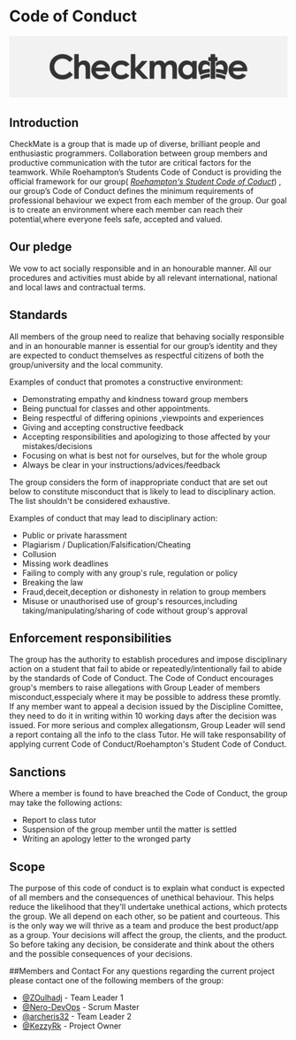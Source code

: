 # Code of Conduct
![](.git_assets/logo.png "Logo")
 
## Introduction
CheckMate is a group that is made up of diverse, brilliant people and enthusiastic 
programmers. Collaboration between group members and productive communication with the 
tutor are critical factors for the teamwork. While Roehampton’s Students Code of Conduct 
is providing the official framework for our group( *[Roehampton's Student Code of Coduct](https://www.roehampton.ac.uk/globalassets/documents/corporate-information/policies/student-code-of-conduct-july-2018.pdf)*) , 
our group’s Code of Conduct defines 
the minimum requirements of professional behaviour we expect from each member of the group.
Our goal is to create an environment where each member can reach their potential,where everyone feels safe,
accepted and valued.

## Our pledge
We vow to act socially responsible and in an honourable manner. 
All our procedures and activities must abide by all relevant international, national 
and local laws and contractual terms.

## Standards
All members of the group need to realize that behaving socially responsible and in
an honourable manner is essential for our group’s identity and they are expected to conduct 
themselves as respectful citizens of both the group/university and the local community.
	
	
Examples of conduct that promotes a constructive environment:

* Demonstrating empathy and kindness toward group members
* Being punctual for classes and other appointments.
* Being respectful of differing opinions ,viewpoints and experiences
* Giving and accepting constructive feedback 
* Accepting responsibilities and apologizing to those affected by your mistakes/decisions
* Focusing on what is best not for ourselves, but for the whole group
* Always be clear in your instructions/advices/feedback
	
The group considers the form of inappropriate conduct that are set out below to constitute 
misconduct that is likely to lead to disciplinary action. The list shouldn't be considered exhaustive.

Examples of conduct that may lead to disciplinary action:
	
* Public or private harassment
* Plagiarism / Duplication/Falsification/Cheating
* Collusion
* Missing work deadlines
* Failing to comply with any group's rule, regulation or policy
* Breaking the law
* Fraud,deceit,deception or dishonesty in relation to group members
* Misuse or unauthorised use of group's resources,including taking/manipulating/sharing of code without group's approval



## Enforcement responsibilities
	
The group has the authority to establish procedures and impose disciplinary action on a student 
that fail to abide or repeatedly/intentionally fail to abide by the standards of Code of Conduct.
The Code of Conduct encourages group's members to raise allegations with Group Leader of members 
misconduct,esspecialy where it may be possible to address these promtly.  
If any member want to appeal a decision issued by the Discipline Comittee, they need to do it in 
writing within 10 working days after the decision was issued.
For more serious and complex allegationsm, Group Leader will send a report containg all the info 
to the class Tutor.
He will take responsability of applying current Code of Conduct/Roehampton's Student Code of Conduct.
		
## Sanctions	
Where a member is found to have breached the Code of Conduct, the group may take the following actions:
* Report to class tutor
* Suspension of the group member until the matter is settled
* Writing an apology letter to the wronged party
		

## Scope
The purpose of this code of conduct is to explain what conduct is expected of all members 
and the consequences of unethical behaviour.
This helps reduce the likelihood that they'll undertake unethical actions, which protects the 
group.
We all depend on each other, so be patient and courteous. This is the only way we will 
thrive as a team and produce the best product/app as a group. Your decisions will affect the 
group, the clients, and the product. So before taking any decision, be considerate and think 
about the others and the possible consequences of your decisions.


##Members and Contact
For any questions regarding the current project please contact one of the following members of the group:
* [@ZOulhadj](https://github.com/ZOulhadj) - Team Leader 1
* [@Nero-DevOps](https://github.com/Nero-DevOps) - Scrum Master
* [@archeris32](https://github.com/archeris32) - Team Leader 2
* [@KezzyRk](https://github.com/KezzyRk) - Project Owner



